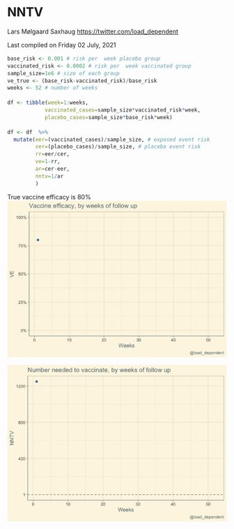 NNTV
================
Lars Mølgaard Saxhaug <https://twitter.com/load_dependent>

Last compiled on Friday 02 July, 2021

``` r
base_risk <- 0.001 # risk per  week placebo group
vaccinated_risk <- 0.0002 # risk per  week vaccinated group
sample_size=1e6 # size of each group
ve_true <- (base_risk-vaccinated_risk)/base_risk
weeks <- 52 # number of weeks

df <- tibble(week=1:weeks,
            vaccinated_cases=sample_size*vaccinated_risk*week,
            placebo_cases=sample_size*base_risk*week)

df <- df  %>% 
  mutate(eer=(vaccinated_cases)/sample_size, # exposed event risk
         cer=(placebo_cases)/sample_size, # placebo event risk
         rr=eer/cer,
         ve=1-rr,
         ar=cer-eer,
         nntv=1/ar
         ) 
```

True vaccine efficacy is 80%
![](README_files/figure-gfm/ve-1.gif)<!-- -->

![](README_files/figure-gfm/nntv-1.gif)<!-- -->
